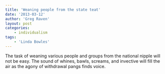 ```yaml
---
title: 'Weaning people from the state teat'
date: '2013-03-12'
author: 'Greg Raven'
layout: post
categories:
    - individualism
tags:
    - 'Linda Bowles'
---
```


The task of weaning various people and groups from the national nipple will not be easy. The sound of whines, bawls, screams, and invective will fill the air as the agony of withdrawal pangs finds voice.